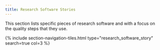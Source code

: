 ```yaml
---
title: Research Software Stories 
---
```


This section lists specific pieces of research software and with a focus on the quality steps that they use.


{% include section-navigation-tiles.html type="research_software_story" search=true col=3 %}